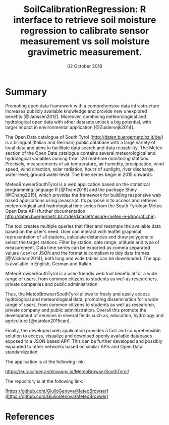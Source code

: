 ﻿---
title: "SoilCalibrationRegression: R interface to retrieve soil moisture regression to calibrate sensor measurement vs soil moisture gravimetric measurement."
tags:
  - Open Data
  - R
  - Shiny
authors:
 - name: Giulio Genova
   orcid: 0000-0003-0872-7098
   affiliation: 1
 - name: Mattia Rossi
   orcid: 0000-0000-0000-0000
   affiliation: 2
 - name: Georg Niedrist
   orcid: 0000-0003-0872-7098
   affiliation: 1
 - name: Stefano Della Chiesa
   orcid: 0000-0000-0000-0000
   affiliation: 1
affiliations:
 - name: eurac research, Institute for Alpine Environment, Bolzano/Bozen, Italy.
   index: 1
 - name: eurac research, Institute for Earth Observation, Bolzano/Bozen, Italy.
   index: 2
date: 02 October 2018
bibliography: article.bib
---

# Summary

Promoting open data framework with a comprehensive data infrastructure increases
publicly available knowledge and provide new unexplored benefits [@Janssen2012]. Moreover, combining meteorological and
hydrological open data with other datasets unlock a big potential, with larger
impact in environmental application [@Zuiderwijk2014].

The Open Data catalogue of South Tyrol (<http://daten.buergernetz.bz.it/de/>) is
a bilingual (Italian and German) public database with a large variety of local
data and aims to facilitate data search and data reusability. The Meteo section
of the Open Data catalogue contains several meteorological and hydrological
variables coming from 120 real-time monitoring stations. Precisely, measurements
of air temperature, air humidity, precipitation, wind speed, wind direction,
solar radiation, hours of sunlight, river discharge, water level, ground water
level. The time series begin in 2015 onwards.

MeteoBrowserSouthTyrol is a web application based on the statistical programming
language R [@Team2018] and the package Shiny [@Chang2015], which provides the framework for building responsive web based
applications using javascript. Its purpose is to access and retrieve
meteorological and hydrological time series from the South Tyrolean Meteo Open
Data API (further documentation
<http://daten.buergernetz.bz.it/de/dataset/misure-meteo-e-idrografiche>).

The tool creates multiple queries that filter and resample the available data
based on the user's need. User can interact with leaflet graphical
representation of all stations, calculate distances and draw polygons to select
the target stations. Filter by station, date range, altitude and type of
measurement. Data time series can be exported as comma separated values (.csv)
or JSON and the format is compliant to tidy data frames [@Wickham2014], both
long and wide tables can be downloaded. The app is available in English, German
and Italian.

MeteoBrowserSouthTyrol is a user-friendly web tool beneficial for a wide range
of users, from common citizens to students as well as researchers, private
companies and public administration.

Thus, the MeteoBrowserSouthTyrol allows to freely and easily access hydrological
and meteorological data, promoting dissemination for a wide range of users, from
common citizens to students as well as researcher, private company and public
administration. Overall this promote the development of services in several
fields such as, education, hydrology and agriculture [@carolan2015can].

Finally, the developed web application provides a fast and comprehensible
solution to access, visualize and download openly available databases exposed to
a JSON based API”. This can be further developed and possibly expanded to other
networks based on similar APIs and Open Data standardization.

The application is at the following link:

<https://euracalpenv.shinyapps.io/MeteoBrowserSouthTyrol/>

The repository is at the following link:

[https://github.com/GiulioGenova/MeteoBrowser](https://github.com/GiulioGenova/MeteoBrowser)


# References
